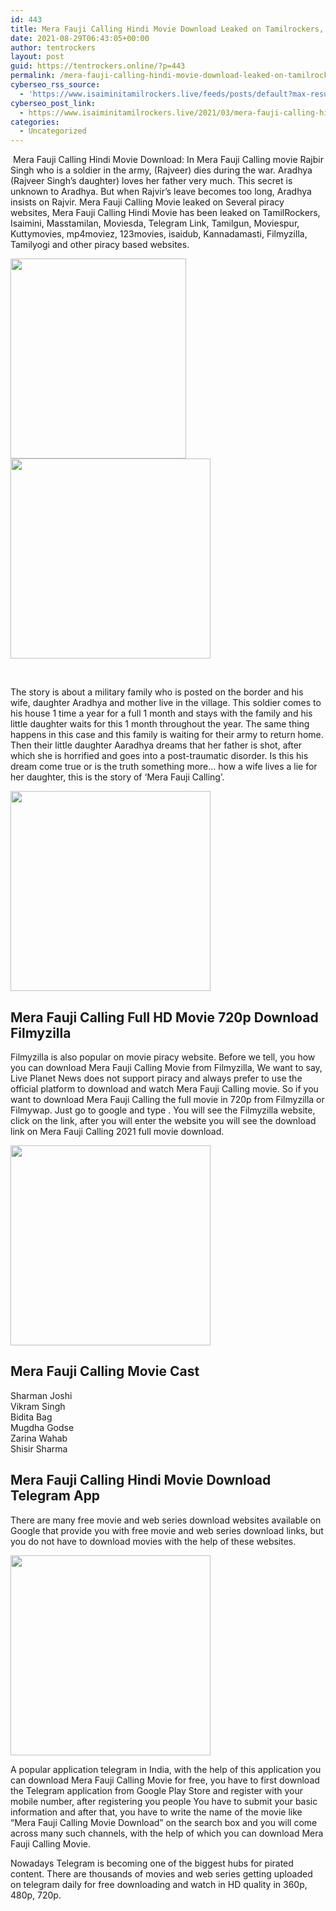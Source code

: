 ```yaml
---
id: 443
title: Mera Fauji Calling Hindi Movie Download Leaked on Tamilrockers, Filmywap, Movierulz – 2021
date: 2021-08-29T06:43:05+00:00
author: tentrockers
layout: post
guid: https://tentrockers.online/?p=443
permalink: /mera-fauji-calling-hindi-movie-download-leaked-on-tamilrockers-filmywap-movierulz-2021/
cyberseo_rss_source:
  - 'https://www.isaiminitamilrockers.live/feeds/posts/default?max-results=150&start-index=151'
cyberseo_post_link:
  - https://www.isaiminitamilrockers.live/2021/03/mera-fauji-calling-hindi-movie-download.html
categories:
  - Uncategorized
---
```

<meta content="&nbsp; Mera Fauji Calling Hindi Movie Download : In Mera Fauji Calling movie Rajbir Singh who is a soldier in the army, (Rajveer) dies during the..." name="twitter:description" />

  


<center>
</center>

  
<ins data-width="0" data-height="0" class="qa6d12c3ba0" data-domain="//aaaaaco.com" data-affquery="/81dee8bcaf/a6d12c3ba0/?placementName=default"></ins>

&nbsp;<span>Mera Fauji Calling Hindi Movie Download</span><span>: In Mera Fauji Calling movie Rajbir Singh who is a soldier in the army, (Rajveer) dies during the war. Aradhya (Rajveer Singh’s daughter) loves her father very much. This secret is unknown to Aradhya. But when Rajvir’s leave becomes too long, Aradhya insists on Rajvir. Mera Fauji Calling Movie leaked on Several piracy websites, Mera Fauji Calling Hindi Movie has been leaked on TamilRockers, Isaimini, Masstamilan, Moviesda, Telegram Link, Tamilgun, Moviespur, Kuttymovies, mp4moviez, 123movies, isaidub, Kannadamasti, Filmyzilla, Tamilyogi and other piracy based websites.</span><ins data-width="0" data-height="0" class="qa6d12c3ba0" data-domain="//aaaaaco.com" data-affquery="/81dee8bcaf/a6d12c3ba0/?placementName=default"></ins>

<ins data-width="0" data-height="0" class="qa6d12c3ba0" data-domain="//aaaaaco.com" data-affquery="/81dee8bcaf/a6d12c3ba0/?placementName=default"></ins>

<div class="separator">
  <a href="https://1.bp.blogspot.com/-kMgFST7Yqa4/YEw3uc1bOeI/AAAAAAAAAg0/eoWdslBGEn8qv3xLIFIIJpxSk2JiCip9ACLcBGAsYHQ/s360/182844.jpg" imageanchor="1"><img loading="lazy" border="0" data-original-height="360" data-original-width="239" height="320" src="https://1.bp.blogspot.com/-kMgFST7Yqa4/YEw3uc1bOeI/AAAAAAAAAg0/eoWdslBGEn8qv3xLIFIIJpxSk2JiCip9ACLcBGAsYHQ/w281-h320/182844.jpg" width="281" /></a>
</div>



<div class="separator">
  <a href="https://aaaaaco.com/d4c26a5800/0b79b96024/?placementName=default" imageanchor="1" target="_blank" rel="noopener"><img border="0" data-original-height="166" data-original-width="800" src="https://1.bp.blogspot.com/-aZUxJtwtxv8/YEw31sk7odI/AAAAAAAAAg4/1L670u5MFZI5-kaxjyAixCKPgimXGwUHQCLcBGAsYHQ/s320/unnamed.gif" width="320" /></a>
</div>

<span><br /></span><ins data-width="0" data-height="0" class="qa6d12c3ba0" data-domain="//aaaaaco.com" data-affquery="/81dee8bcaf/a6d12c3ba0/?placementName=default"></ins><ins data-width="0" data-height="0" class="qa6d12c3ba0" data-domain="//aaaaaco.com" data-affquery="/81dee8bcaf/a6d12c3ba0/?placementName=default"></ins>

The story is about a military family who is posted on the border and his wife, daughter Aradhya and mother live in the village. This soldier comes to his house 1 time a year for a full 1 month and stays with the family and his little daughter waits for this 1 month throughout the year. The same thing happens in this case and this family is waiting for their army to return home. Then their little daughter Aaradhya dreams that her father is shot, after which she is horrified and goes into a post-traumatic disorder. Is this his dream come true or is the truth something more… how a wife lives a lie for her daughter, this is the story of ‘Mera Fauji Calling’.<ins data-width="0" data-height="0" class="qa6d12c3ba0" data-domain="//aaaaaco.com" data-affquery="/81dee8bcaf/a6d12c3ba0/?placementName=default"></ins>

<ins data-width="0" data-height="0" class="qa6d12c3ba0" data-domain="//aaaaaco.com" data-affquery="/81dee8bcaf/a6d12c3ba0/?placementName=default"></ins>

<div class="separator">
  <a href="https://aaaaaco.com/d4c26a5800/0b79b96024/?placementName=default" imageanchor="1" target="_blank" rel="noopener"><img border="0" data-original-height="166" data-original-width="800" src="https://1.bp.blogspot.com/-_-6gXMeUMCE/YEw38HVbyfI/AAAAAAAAAg8/BqLx39TI3SUVaJy2W3-F_2u_sQcaJFQigCLcBGAsYHQ/s320/unnamed.gif" width="320" /></a>
</div>

<ins data-width="0" data-height="0" class="qa6d12c3ba0" data-domain="//aaaaaco.com" data-affquery="/81dee8bcaf/a6d12c3ba0/?placementName=default"></ins>

<div>
  <h2>
    Mera Fauji Calling Full HD Movie 720p Download Filmyzilla<span class="ez-toc-section-end"></span>
  </h2>
  
  <p>
    Filmyzilla is also popular on movie piracy website. Before we tell, you how you can download Mera Fauji Calling Movie from Filmyzilla, We want to say, Live Planet News does not support piracy and always prefer to use the official platform to download and watch Mera Fauji Calling movie. So if you want to download Mera Fauji Calling the full movie in 720p from Filmyzilla or Filmywap. Just go to google and type . You will see the Filmyzilla website, click on the link, after you will enter the website you will see the download link on Mera Fauji Calling 2021 full movie download.
  </p>
  
  <div class="separator">
    <a href="https://aaaaaco.com/d4c26a5800/0b79b96024/?placementName=default" imageanchor="1" target="_blank" rel="noopener"><img border="0" data-original-height="166" data-original-width="800" src="https://1.bp.blogspot.com/-eSphlcoIOVE/YEw4Bj82hCI/AAAAAAAAAhE/MENeEzARW2syqggwnNq9v9I8Mu3C9TDggCLcBGAsYHQ/s320/unnamed.gif" width="320" /></a>
  </div>
  
  <p>
    <ins data-width="0" data-height="0" class="qa6d12c3ba0" data-domain="//aaaaaco.com" data-affquery="/81dee8bcaf/a6d12c3ba0/?placementName=default"></ins>
  </p>
  
  <h2>
    <span class="ez-toc-section" id="Mera_Fauji_Calling_Movie_Cast"></span><span class="ez-toc-section" id="Mera_Fauji_Calling_Movie_Cast"></span>Mera Fauji Calling Movie Cast<span class="ez-toc-section-end"></span>
  </h2>
  
  <p>
    Sharman Joshi<br />Vikram Singh<br />Bidita Bag<br />Mugdha Godse<br />Zarina Wahab<br />Shisir Sharma
  </p>
  
  <h2>
    <span class="ez-toc-section" id="Mera_Fauji_Calling_Hindi_Movie_Download_Telegram_App"></span><span class="ez-toc-section" id="Mera_Fauji_Calling_Hindi_Movie_Download_Telegram_App"></span>Mera Fauji Calling Hindi Movie Download Telegram App<span class="ez-toc-section-end"></span>
  </h2>
  
  <p>
    There are many free movie and web series download websites available on Google that provide you with free movie and web series download links, but you do not have to download movies with the help of these websites.<ins data-width="0" data-height="0" class="qa6d12c3ba0" data-domain="//aaaaaco.com" data-affquery="/81dee8bcaf/a6d12c3ba0/?placementName=default"></ins>
  </p>
  
  <div class="separator">
    <a href="https://aaaaaco.com/d4c26a5800/0b79b96024/?placementName=default" imageanchor="1" target="_blank" rel="noopener"><img border="0" data-original-height="166" data-original-width="800" src="https://1.bp.blogspot.com/-gcjUPK0vwX4/YEw4H-zvg1I/AAAAAAAAAhI/cjBK4DHis34CpVT97XnwkLbmcVKeX5hJgCLcBGAsYHQ/s320/unnamed.gif" width="320" /></a>
  </div>
  
  <p>
    A popular application telegram in India, with the help of this application you can download Mera Fauji Calling Movie for free, you have to first download the Telegram application from Google Play Store and register with your mobile number, after registering you people You have to submit your basic information and after that, you have to write the name of the movie like “Mera Fauji Calling Movie Download” on the search box and you will come across many such channels, with the help of which you can download Mera Fauji Calling Movie.<ins data-width="0" data-height="0" class="qa6d12c3ba0" data-domain="//aaaaaco.com" data-affquery="/81dee8bcaf/a6d12c3ba0/?placementName=default"></ins>
  </p>
  
  <p>
    <ins data-width="0" data-height="0" class="qa6d12c3ba0" data-domain="//aaaaaco.com" data-affquery="/81dee8bcaf/a6d12c3ba0/?placementName=default"></ins>
  </p>
  
  <p>
    Nowadays Telegram is becoming one of the biggest hubs for pirated content. There are thousands of movies and web series getting uploaded on telegram daily for free downloading and watch in HD quality in 360p, 480p, 720p.<ins data-width="0" data-height="0" class="qa6d12c3ba0" data-domain="//aaaaaco.com" data-affquery="/81dee8bcaf/a6d12c3ba0/?placementName=default"></ins>
  </p>
</div>

<center>
</center>